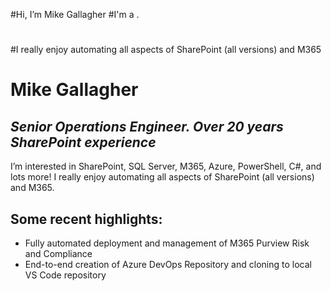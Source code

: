 #Hi, I’m Mike Gallagher
#I'm a .
# 
#I really enjoy automating all aspects of SharePoint (all versions) and M365
# 
##
##


# Mike Gallagher
## _Senior Operations Engineer. Over 20 years SharePoint experience_

I’m interested in SharePoint, SQL Server, M365, Azure, PowerShell, C#, and lots more! I really enjoy automating all aspects of SharePoint (all versions) and M365.

## Some recent highlights:

- Fully automated deployment and management of M365 Purview Risk and Compliance
- End-to-end creation of Azure DevOps Repository and cloning to local VS Code repository
